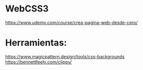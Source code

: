 # WebCSS3
https://www.udemy.com/course/crea-pagina-web-desde-cero/

# Herramientas:

https://www.magicpattern.design/tools/css-backgrounds
https://bennettfeely.com/clippy/

#
